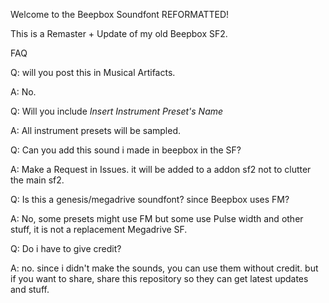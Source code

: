 Welcome to the Beepbox Soundfont REFORMATTED!

This is a Remaster + Update of my old Beepbox SF2.

FAQ

Q: will you post this in Musical Artifacts.

A: No.

Q: Will you include *Insert Instrument Preset's Name*

A: All instrument presets will be sampled.

Q: Can you add this sound i made in beepbox in the SF?

A: Make a Request in Issues. it will be added to a addon sf2 not to clutter the main sf2.

Q: Is this a genesis/megadrive soundfont? since Beepbox uses FM?

A: No, some presets might use FM but some use Pulse width and other stuff, it is not a replacement Megadrive SF.

Q: Do i have to give credit?

A: no. since i didn't make the sounds, you can use them without credit. but if you want to share, share this repository so they can get latest updates and stuff.

